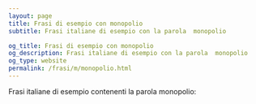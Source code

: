 ```yaml
---
layout: page
title: Frasi di esempio con monopolio 
subtitle: Frasi italiane di esempio con la parola  monopolio

og_title: Frasi di esempio con monopolio 
og_description: Frasi italiane di esempio con la parola  monopolio
og_type: website
permalink: /frasi/m/monopolio.html
---
```


Frasi italiane di esempio contenenti la parola monopolio:


